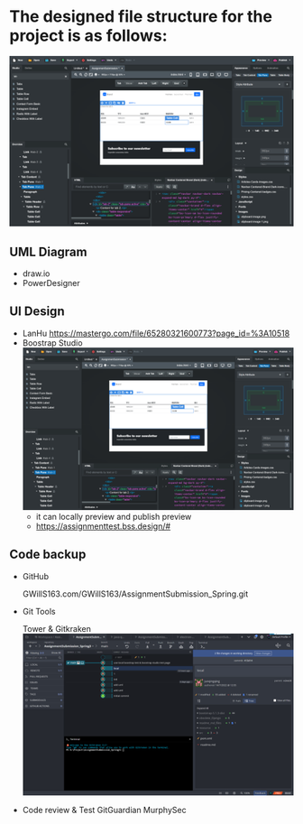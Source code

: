 # The designed file structure for the project is as follows:
![img.png](readme_md_files/img.png)

## UML Diagram
- draw.io
- PowerDesigner

## UI Design
- LanHu
  https://mastergo.com/file/65280321600773?page_id=%3A10518
- Boostrap Studio
    ![img.png](readme_md_files/img.png)
  - it can locally preview and publish preview
  - https://assignmenttest.bss.design/#

## Code backup
- GitHub

    GWillS163.com/GWillS163/AssignmentSubmission_Spring.git
- Git Tools

  Tower & Gitkraken
    ![img.png](readme_md_files/gitgranken.png)
- Code review & Test
    GitGuardian
    MurphySec

